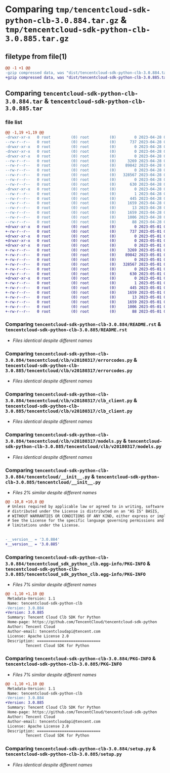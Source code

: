 # Comparing `tmp/tencentcloud-sdk-python-clb-3.0.884.tar.gz` & `tmp/tencentcloud-sdk-python-clb-3.0.885.tar.gz`

## filetype from file(1)

```diff
@@ -1 +1 @@
-gzip compressed data, was "dist/tencentcloud-sdk-python-clb-3.0.884.tar", last modified: Fri Apr 28 02:09:04 2023, max compression
+gzip compressed data, was "dist/tencentcloud-sdk-python-clb-3.0.885.tar", last modified: Mon May  1 00:32:32 2023, max compression
```

## Comparing `tencentcloud-sdk-python-clb-3.0.884.tar` & `tencentcloud-sdk-python-clb-3.0.885.tar`

### file list

```diff
@@ -1,19 +1,19 @@
-drwxr-xr-x   0 root         (0) root         (0)        0 2023-04-28 02:09:04.000000 tencentcloud-sdk-python-clb-3.0.884/
--rw-r--r--   0 root         (0) root         (0)      737 2023-04-28 02:09:04.000000 tencentcloud-sdk-python-clb-3.0.884/README.rst
-drwxr-xr-x   0 root         (0) root         (0)        0 2023-04-28 02:09:04.000000 tencentcloud-sdk-python-clb-3.0.884/tencentcloud/
-drwxr-xr-x   0 root         (0) root         (0)        0 2023-04-28 02:09:04.000000 tencentcloud-sdk-python-clb-3.0.884/tencentcloud/clb/
-drwxr-xr-x   0 root         (0) root         (0)        0 2023-04-28 02:09:04.000000 tencentcloud-sdk-python-clb-3.0.884/tencentcloud/clb/v20180317/
--rw-r--r--   0 root         (0) root         (0)     3269 2023-04-28 02:09:04.000000 tencentcloud-sdk-python-clb-3.0.884/tencentcloud/clb/v20180317/errorcodes.py
--rw-r--r--   0 root         (0) root         (0)    89842 2023-04-28 02:09:04.000000 tencentcloud-sdk-python-clb-3.0.884/tencentcloud/clb/v20180317/clb_client.py
--rw-r--r--   0 root         (0) root         (0)        0 2023-04-28 02:09:04.000000 tencentcloud-sdk-python-clb-3.0.884/tencentcloud/clb/v20180317/__init__.py
--rw-r--r--   0 root         (0) root         (0)   328567 2023-04-28 02:09:04.000000 tencentcloud-sdk-python-clb-3.0.884/tencentcloud/clb/v20180317/models.py
--rw-r--r--   0 root         (0) root         (0)        0 2023-04-28 02:09:04.000000 tencentcloud-sdk-python-clb-3.0.884/tencentcloud/clb/__init__.py
--rw-r--r--   0 root         (0) root         (0)      630 2023-04-28 02:09:04.000000 tencentcloud-sdk-python-clb-3.0.884/tencentcloud/__init__.py
-drwxr-xr-x   0 root         (0) root         (0)        0 2023-04-28 02:09:04.000000 tencentcloud-sdk-python-clb-3.0.884/tencentcloud_sdk_python_clb.egg-info/
--rw-r--r--   0 root         (0) root         (0)        1 2023-04-28 02:09:04.000000 tencentcloud-sdk-python-clb-3.0.884/tencentcloud_sdk_python_clb.egg-info/dependency_links.txt
--rw-r--r--   0 root         (0) root         (0)      445 2023-04-28 02:09:04.000000 tencentcloud-sdk-python-clb-3.0.884/tencentcloud_sdk_python_clb.egg-info/SOURCES.txt
--rw-r--r--   0 root         (0) root         (0)     1659 2023-04-28 02:09:04.000000 tencentcloud-sdk-python-clb-3.0.884/tencentcloud_sdk_python_clb.egg-info/PKG-INFO
--rw-r--r--   0 root         (0) root         (0)       13 2023-04-28 02:09:04.000000 tencentcloud-sdk-python-clb-3.0.884/tencentcloud_sdk_python_clb.egg-info/top_level.txt
--rw-r--r--   0 root         (0) root         (0)     1659 2023-04-28 02:09:04.000000 tencentcloud-sdk-python-clb-3.0.884/PKG-INFO
--rw-r--r--   0 root         (0) root         (0)     1006 2023-04-28 02:09:04.000000 tencentcloud-sdk-python-clb-3.0.884/setup.py
--rw-r--r--   0 root         (0) root         (0)       88 2023-04-28 02:09:04.000000 tencentcloud-sdk-python-clb-3.0.884/setup.cfg
+drwxr-xr-x   0 root         (0) root         (0)        0 2023-05-01 00:32:32.000000 tencentcloud-sdk-python-clb-3.0.885/
+-rw-r--r--   0 root         (0) root         (0)      737 2023-05-01 00:32:32.000000 tencentcloud-sdk-python-clb-3.0.885/README.rst
+drwxr-xr-x   0 root         (0) root         (0)        0 2023-05-01 00:32:32.000000 tencentcloud-sdk-python-clb-3.0.885/tencentcloud/
+drwxr-xr-x   0 root         (0) root         (0)        0 2023-05-01 00:32:32.000000 tencentcloud-sdk-python-clb-3.0.885/tencentcloud/clb/
+drwxr-xr-x   0 root         (0) root         (0)        0 2023-05-01 00:32:32.000000 tencentcloud-sdk-python-clb-3.0.885/tencentcloud/clb/v20180317/
+-rw-r--r--   0 root         (0) root         (0)     3269 2023-05-01 00:32:32.000000 tencentcloud-sdk-python-clb-3.0.885/tencentcloud/clb/v20180317/errorcodes.py
+-rw-r--r--   0 root         (0) root         (0)    89842 2023-05-01 00:32:32.000000 tencentcloud-sdk-python-clb-3.0.885/tencentcloud/clb/v20180317/clb_client.py
+-rw-r--r--   0 root         (0) root         (0)        0 2023-05-01 00:32:32.000000 tencentcloud-sdk-python-clb-3.0.885/tencentcloud/clb/v20180317/__init__.py
+-rw-r--r--   0 root         (0) root         (0)   328567 2023-05-01 00:32:32.000000 tencentcloud-sdk-python-clb-3.0.885/tencentcloud/clb/v20180317/models.py
+-rw-r--r--   0 root         (0) root         (0)        0 2023-05-01 00:32:32.000000 tencentcloud-sdk-python-clb-3.0.885/tencentcloud/clb/__init__.py
+-rw-r--r--   0 root         (0) root         (0)      630 2023-05-01 00:32:32.000000 tencentcloud-sdk-python-clb-3.0.885/tencentcloud/__init__.py
+drwxr-xr-x   0 root         (0) root         (0)        0 2023-05-01 00:32:32.000000 tencentcloud-sdk-python-clb-3.0.885/tencentcloud_sdk_python_clb.egg-info/
+-rw-r--r--   0 root         (0) root         (0)        1 2023-05-01 00:32:32.000000 tencentcloud-sdk-python-clb-3.0.885/tencentcloud_sdk_python_clb.egg-info/dependency_links.txt
+-rw-r--r--   0 root         (0) root         (0)      445 2023-05-01 00:32:32.000000 tencentcloud-sdk-python-clb-3.0.885/tencentcloud_sdk_python_clb.egg-info/SOURCES.txt
+-rw-r--r--   0 root         (0) root         (0)     1659 2023-05-01 00:32:32.000000 tencentcloud-sdk-python-clb-3.0.885/tencentcloud_sdk_python_clb.egg-info/PKG-INFO
+-rw-r--r--   0 root         (0) root         (0)       13 2023-05-01 00:32:32.000000 tencentcloud-sdk-python-clb-3.0.885/tencentcloud_sdk_python_clb.egg-info/top_level.txt
+-rw-r--r--   0 root         (0) root         (0)     1659 2023-05-01 00:32:32.000000 tencentcloud-sdk-python-clb-3.0.885/PKG-INFO
+-rw-r--r--   0 root         (0) root         (0)     1006 2023-05-01 00:32:32.000000 tencentcloud-sdk-python-clb-3.0.885/setup.py
+-rw-r--r--   0 root         (0) root         (0)       88 2023-05-01 00:32:32.000000 tencentcloud-sdk-python-clb-3.0.885/setup.cfg
```

### Comparing `tencentcloud-sdk-python-clb-3.0.884/README.rst` & `tencentcloud-sdk-python-clb-3.0.885/README.rst`

 * *Files identical despite different names*

### Comparing `tencentcloud-sdk-python-clb-3.0.884/tencentcloud/clb/v20180317/errorcodes.py` & `tencentcloud-sdk-python-clb-3.0.885/tencentcloud/clb/v20180317/errorcodes.py`

 * *Files identical despite different names*

### Comparing `tencentcloud-sdk-python-clb-3.0.884/tencentcloud/clb/v20180317/clb_client.py` & `tencentcloud-sdk-python-clb-3.0.885/tencentcloud/clb/v20180317/clb_client.py`

 * *Files identical despite different names*

### Comparing `tencentcloud-sdk-python-clb-3.0.884/tencentcloud/clb/v20180317/models.py` & `tencentcloud-sdk-python-clb-3.0.885/tencentcloud/clb/v20180317/models.py`

 * *Files identical despite different names*

### Comparing `tencentcloud-sdk-python-clb-3.0.884/tencentcloud/__init__.py` & `tencentcloud-sdk-python-clb-3.0.885/tencentcloud/__init__.py`

 * *Files 2% similar despite different names*

```diff
@@ -10,8 +10,8 @@
 # Unless required by applicable law or agreed to in writing, software
 # distributed under the License is distributed on an "AS IS" BASIS,
 # WITHOUT WARRANTIES OR CONDITIONS OF ANY KIND, either express or implied.
 # See the License for the specific language governing permissions and
 # limitations under the License.
 
 
-__version__ = '3.0.884'
+__version__ = '3.0.885'
```

### Comparing `tencentcloud-sdk-python-clb-3.0.884/tencentcloud_sdk_python_clb.egg-info/PKG-INFO` & `tencentcloud-sdk-python-clb-3.0.885/tencentcloud_sdk_python_clb.egg-info/PKG-INFO`

 * *Files 7% similar despite different names*

```diff
@@ -1,10 +1,10 @@
 Metadata-Version: 1.1
 Name: tencentcloud-sdk-python-clb
-Version: 3.0.884
+Version: 3.0.885
 Summary: Tencent Cloud Clb SDK for Python
 Home-page: https://github.com/TencentCloud/tencentcloud-sdk-python
 Author: Tencent Cloud
 Author-email: tencentcloudapi@tencent.com
 License: Apache License 2.0
 Description: ============================
         Tencent Cloud SDK for Python
```

### Comparing `tencentcloud-sdk-python-clb-3.0.884/PKG-INFO` & `tencentcloud-sdk-python-clb-3.0.885/PKG-INFO`

 * *Files 7% similar despite different names*

```diff
@@ -1,10 +1,10 @@
 Metadata-Version: 1.1
 Name: tencentcloud-sdk-python-clb
-Version: 3.0.884
+Version: 3.0.885
 Summary: Tencent Cloud Clb SDK for Python
 Home-page: https://github.com/TencentCloud/tencentcloud-sdk-python
 Author: Tencent Cloud
 Author-email: tencentcloudapi@tencent.com
 License: Apache License 2.0
 Description: ============================
         Tencent Cloud SDK for Python
```

### Comparing `tencentcloud-sdk-python-clb-3.0.884/setup.py` & `tencentcloud-sdk-python-clb-3.0.885/setup.py`

 * *Files identical despite different names*

